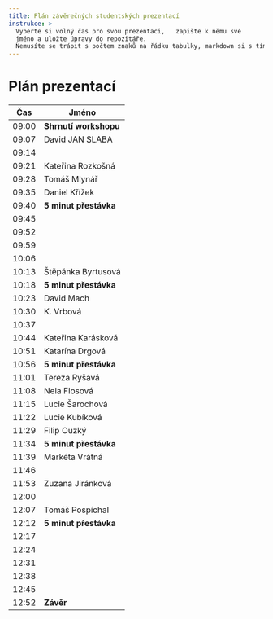 ```yaml
---
title: Plán závěrečných studentských prezentací
instrukce: >
  Vyberte si volný čas pro svou prezentaci,   zapište k němu své 
  jméno a uložte úpravy do repozitáře.
  Nemusíte se trápit s počtem znaků na řádku tabulky, markdown si s tím poradí.
---
```


# Plán prezentací

| Čas   | Jméno                   |
|-------|-------------------------|
| 09:00 | **Shrnutí workshopu**   |
| 09:07 |       David JAN SLABA   |
| 09:14 |        |
| 09:21 |                  Kateřina Rozkošná       |
| 09:28 | Tomáš Mlynář                        |
| 09:35 |  Daniel Křížek                       |
| 09:40 | **5 minut přestávka**   |
| 09:45 |                         |
| 09:52 |                        |
| 09:59 |                      |
| 10:06 |                         |
| 10:13 |  Štěpánka Byrtusová                       |
| 10:18 | **5 minut přestávka**   |
| 10:23 |  David Mach                       |
| 10:30 | K. Vrbová                        |
| 10:37 |                      |
| 10:44 |   Kateřina Karásková                      |
| 10:51 |   Katarína Drgová                      |
| 10:56 | **5 minut přestávka**   |
| 11:01 |   Tereza Ryšavá         |
| 11:08 |   Nela Flosová          |
| 11:15 |   Lucie Šarochová       |
| 11:22 |   Lucie Kubíková        |
| 11:29 |    Filip Ouzký                     |
| 11:34 | **5 minut přestávka**   |
| 11:39 |   Markéta Vrátná                      |
| 11:46 |                         |
| 11:53 |     Zuzana Jiránková                  |
| 12:00 |      |
| 12:07 |              Tomáš Pospíchal           |
| 12:12 | **5 minut přestávka**   |
| 12:17 |                         |
| 12:24 |                         |
| 12:31 |                         |
| 12:38 |                         |
| 12:45 |                         |
| 12:52 | **Závěr**               |
